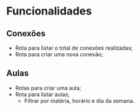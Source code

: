 # Funcionalidades

## Conexões

- Rota para listar o total de conexões realizadas;
- Rota para criar uma nova conexão;

## Aulas

- Rotas para criar uma aula;
- Rota para listar aulas;
    - Filtrar por matéria, horário e dia da semana.
